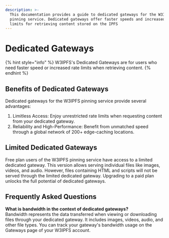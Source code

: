 ```yaml
---
description: >-
  This documentation provides a guide to dedicated gateways for the W3IPFS
  pinning service. Dedicated gateways offer faster speeds and increased rate
  limits for retrieving content stored on the IPFS
---
```


# Dedicated Gateways

{% hint style="info" %}
W3IPFS's Dedicated Gateways are for users who need faster speed or increased rate limits when retrieving content.
{% endhint %}

## Benefits of Dedicated Gateways

Dedicated gateways for the W3IPFS pinning service provide several advantages:

1. Limitless Access: Enjoy unrestricted rate limits when requesting content from your dedicated gateway.
2. Reliability and High-Performance: Benefit from unmatched speed through a global network of 200+ edge-caching locations.

## Limited Dedicated Gateways

Free plan users of the W3IPFS pinning service have access to a limited dedicated gateway. This version allows serving individual files like images, videos, and audio. However, files containing HTML and scripts will not be served through the limited dedicated gateway. Upgrading to a paid plan unlocks the full potential of dedicated gateways.

## Frequently Asked Questions

**What is bandwidth in the context of dedicated gateways?** \
Bandwidth represents the data transferred when viewing or downloading files through your dedicated gateway. It includes images, videos, audio, and other file types. You can track your gateway's bandwidth usage on the Gateways page of your W3IPFS account.
